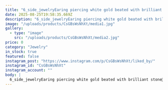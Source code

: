 ```yaml
---
title: "6_side_jewelryEaring piercing white gold beated with brilliant stone💎___________________________#teaching Microsetting #Microsetting #prongsetting #solitaire #whitegold #peirce  #stonesetting #diamondsetter #jewellryroja #engraved #handengraving #goldsmith#micropave #multisidpave119w"
date: 2025-08-25T19:58:35.669Z
description: "6_side_jewelryEaring piercing white gold beated with brilliant stone💎___________________________#teaching Microsetting #Microsetting #prongsetting #solitaire #whitegold #peirce  #stonesetting #diamondsetter #jewellryroja #engraved #handengraving #goldsmith#micropave #multisidpave119w"
image: "/uploads/products/CsGBsWsNhXt/media1.jpg"
gallery:
  - type: "image"
    src: "/uploads/products/CsGBsWsNhXt/media2.jpg"
price: 0
category: "Jewelry"
in_stock: true
featured: false
instagram_post: "https://www.instagram.com/p/CsGBsWsNhXt/liked_by/"
instagram_id: "CsGBsWsNhXt"
instagram_account: ""
body: |
  6_side_jewelryEaring piercing white gold beated with brilliant stone💎___________________________#teaching Microsetting #Microsetting #prongsetting #solitaire #whitegold #peirce  #stonesetting #diamondsetter #jewellryroja #engraved #handengraving #goldsmith#micropave #multisidpave119w
---
```

